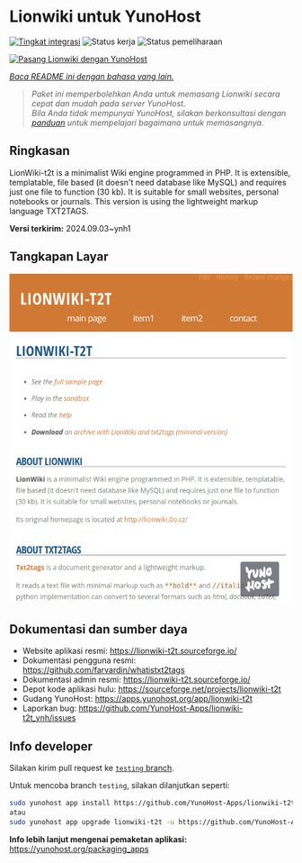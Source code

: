 <!--
N.B.: README ini dibuat secara otomatis oleh <https://github.com/YunoHost/apps/tree/master/tools/readme_generator>
Ini TIDAK boleh diedit dengan tangan.
-->

# Lionwiki untuk YunoHost

[![Tingkat integrasi](https://dash.yunohost.org/integration/lionwiki-t2t.svg)](https://ci-apps.yunohost.org/ci/apps/lionwiki-t2t/) ![Status kerja](https://ci-apps.yunohost.org/ci/badges/lionwiki-t2t.status.svg) ![Status pemeliharaan](https://ci-apps.yunohost.org/ci/badges/lionwiki-t2t.maintain.svg)

[![Pasang Lionwiki dengan YunoHost](https://install-app.yunohost.org/install-with-yunohost.svg)](https://install-app.yunohost.org/?app=lionwiki-t2t)

*[Baca README ini dengan bahasa yang lain.](./ALL_README.md)*

> *Paket ini memperbolehkan Anda untuk memasang Lionwiki secara cepat dan mudah pada server YunoHost.*  
> *Bila Anda tidak mempunyai YunoHost, silakan berkonsultasi dengan [panduan](https://yunohost.org/install) untuk mempelajari bagaimana untuk memasangnya.*

## Ringkasan

LionWiki-t2t is a minimalist Wiki engine programmed in PHP. It is extensible, templatable, file based (it doesn't need database like MySQL) and requires just one file to function (30 kb). It is suitable for small websites, personal notebooks or journals. This version is using the lightweight markup language TXT2TAGS.


**Versi terkirim:** 2024.09.03~ynh1

## Tangkapan Layar

![Tangkapan Layar pada Lionwiki](./doc/screenshots/screenshot_lionwikit2t.png)

## Dokumentasi dan sumber daya

- Website aplikasi resmi: <https://lionwiki-t2t.sourceforge.io/>
- Dokumentasi pengguna resmi: <https://github.com/farvardin/whatistxt2tags>
- Dokumentasi admin resmi: <https://lionwiki-t2t.sourceforge.io/>
- Depot kode aplikasi hulu: <https://sourceforge.net/projects/lionwiki-t2t>
- Gudang YunoHost: <https://apps.yunohost.org/app/lionwiki-t2t>
- Laporkan bug: <https://github.com/YunoHost-Apps/lionwiki-t2t_ynh/issues>

## Info developer

Silakan kirim pull request ke [`testing` branch](https://github.com/YunoHost-Apps/lionwiki-t2t_ynh/tree/testing).

Untuk mencoba branch `testing`, silakan dilanjutkan seperti:

```bash
sudo yunohost app install https://github.com/YunoHost-Apps/lionwiki-t2t_ynh/tree/testing --debug
atau
sudo yunohost app upgrade lionwiki-t2t -u https://github.com/YunoHost-Apps/lionwiki-t2t_ynh/tree/testing --debug
```

**Info lebih lanjut mengenai pemaketan aplikasi:** <https://yunohost.org/packaging_apps>
